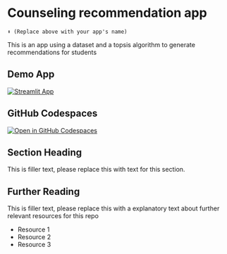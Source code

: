 # Counseling recommendation app
```
⬆️ (Replace above with your app's name)
```

This is an app using a dataset and a topsis algorithm to generate recommendations for students

## Demo App

[![Streamlit App](https://static.streamlit.io/badges/streamlit_badge_black_white.svg)](https://counseling-recommendation.streamlit.app/)

## GitHub Codespaces

[![Open in GitHub Codespaces](https://github.com/codespaces/badge.svg)](https://codespaces.new/streamlit/app-starter-kit?quickstart=1)

## Section Heading

This is filler text, please replace this with text for this section.

## Further Reading

This is filler text, please replace this with a explanatory text about further relevant resources for this repo
- Resource 1
- Resource 2
- Resource 3
